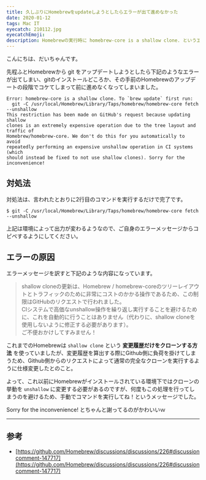 ```yaml
---
title: 久しぶりにHomebrewをupdateしようとしたらエラーが出て進めなかった
date: 2020-01-12
tags: Mac IT
eyecatch: 210112.jpg
eyecatchEmoji:
description: Homebrewの実行時に homebrew-core is a shallow clone. というエラーが出て処理を続行出来なかったので、その理由と対策方法について。
---
```


こんにちは、だいちゃんです。

先程ふとHomebrewから git をアップデートしようとしたら下記のようなエラーが出てしまい、gitのインストールどころか、その手前のHomebrewのアップデートの段階でコケてしまって前に進めなくなってしまいました。

```
Error: homebrew-core is a shallow clone. To `brew update` first run:
  git -C /usr/local/Homebrew/Library/Taps/homebrew/homebrew-core fetch --unshallow
This restriction has been made on GitHub's request because updating shallow
clones is an extremely expensive operation due to the tree layout and traffic of
Homebrew/homebrew-core. We don't do this for you automatically to avoid
repeatedly performing an expensive unshallow operation in CI systems (which
should instead be fixed to not use shallow clones). Sorry for the inconvenience!
```

## 対処法

対処法は、言われたとおりに2行目のコマンドを実行するだけで完了です。

```
$ git -C /usr/local/Homebrew/Library/Taps/homebrew/homebrew-core fetch --unshallow
```

上記は環境によって出力が変わるようなので、ご自身のエラーメッセージからコピペするようにしてください。


## エラーの原因

エラーメッセージを訳すと下記のような内容になっています。

> shallow cloneの更新は、Homebrew / homebrew-coreのツリーレイアウトとトラフィックのために非常にコストのかかる操作であるため、この制限はGitHubのリクエストで行われました。    
CIシステムで高価なunshallow操作を繰り返し実行することを避けるために、これを自動的に行うことはありません（代わりに、shallow cloneを使用しないように修正する必要があります）。    
ご不便おかけしてすみません！

これまでのHomebrewは `shallow clone` という **変更履歴だけをクローンする方法** を使っていましたが、変更履歴を算出する際にGithub側に負荷を掛けてしまうため、Github側からのリクエストによって通常の完全なクローンを実行するように仕様変更したとのこと。

よって、これ以前にHomebrewがインストールされている環境下ではクローンの挙動を `unshallow` に変更する必要があるのですが、何度もこの処理を行ってしまうのを避けるため、手動でコマンドを実行してね！というメッセージでした。

Sorry for the inconvenience! とちゃんと謝ってるのがかわいいｗ


-----

## 参考

* [https://github.com/Homebrew/discussions/discussions/226#discussioncomment-147717](https://github.com/Homebrew/discussions/discussions/226#discussioncomment-147717)
